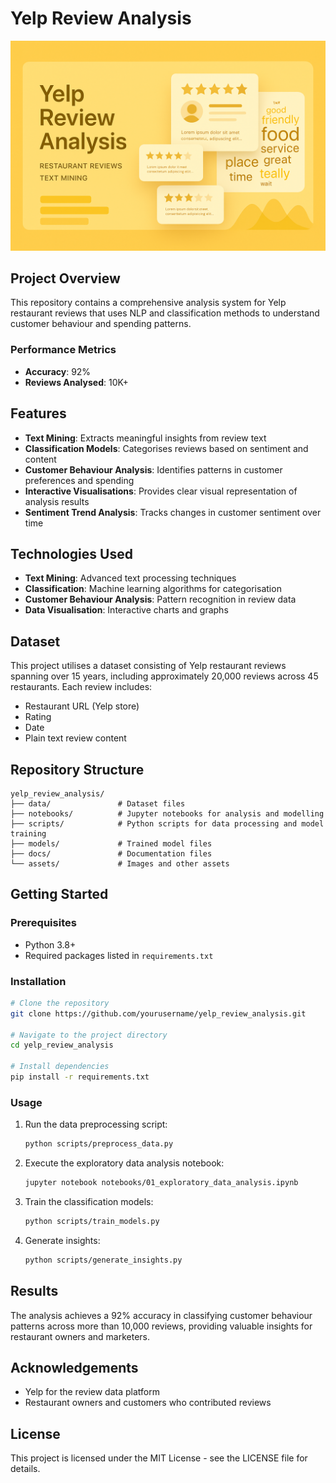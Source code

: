 # Yelp Review Analysis

![Yelp Review Analysis](./assets/yelp_banner.png)

## Project Overview

This repository contains a comprehensive analysis system for Yelp restaurant reviews that uses NLP and classification methods to understand customer behaviour and spending patterns.

### Performance Metrics
- **Accuracy**: 92%
- **Reviews Analysed**: 10K+

## Features

- **Text Mining**: Extracts meaningful insights from review text
- **Classification Models**: Categorises reviews based on sentiment and content
- **Customer Behaviour Analysis**: Identifies patterns in customer preferences and spending
- **Interactive Visualisations**: Provides clear visual representation of analysis results
- **Sentiment Trend Analysis**: Tracks changes in customer sentiment over time

## Technologies Used

- **Text Mining**: Advanced text processing techniques
- **Classification**: Machine learning algorithms for categorisation
- **Customer Behaviour Analysis**: Pattern recognition in review data
- **Data Visualisation**: Interactive charts and graphs

## Dataset

This project utilises a dataset consisting of Yelp restaurant reviews spanning over 15 years, including approximately 20,000 reviews across 45 restaurants. Each review includes:
- Restaurant URL (Yelp store)
- Rating
- Date
- Plain text review content

## Repository Structure

```
yelp_review_analysis/
├── data/               # Dataset files
├── notebooks/          # Jupyter notebooks for analysis and modelling
├── scripts/            # Python scripts for data processing and model training
├── models/             # Trained model files
├── docs/               # Documentation files
└── assets/             # Images and other assets
```

## Getting Started

### Prerequisites
- Python 3.8+
- Required packages listed in `requirements.txt`

### Installation

```bash
# Clone the repository
git clone https://github.com/yourusername/yelp_review_analysis.git

# Navigate to the project directory
cd yelp_review_analysis

# Install dependencies
pip install -r requirements.txt
```

### Usage

1. Run the data preprocessing script:
   ```bash
   python scripts/preprocess_data.py
   ```

2. Execute the exploratory data analysis notebook:
   ```bash
   jupyter notebook notebooks/01_exploratory_data_analysis.ipynb
   ```

3. Train the classification models:
   ```bash
   python scripts/train_models.py
   ```

4. Generate insights:
   ```bash
   python scripts/generate_insights.py
   ```

## Results

The analysis achieves a 92% accuracy in classifying customer behaviour patterns across more than 10,000 reviews, providing valuable insights for restaurant owners and marketers.

## Acknowledgements

- Yelp for the review data platform
- Restaurant owners and customers who contributed reviews

## License

This project is licensed under the MIT License - see the LICENSE file for details.
